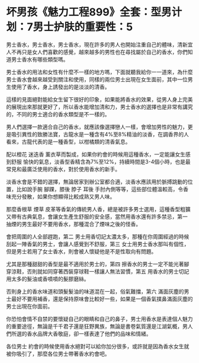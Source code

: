# 坏男孩《魅力工程899》全套：型男计划：7男士护肤的重要性：5

男士香水，男士香水，男士香水，現在許多的男人也開始注重自己的體味，清新宜人不再只是女人們喜歡的感覺，越來越多的男性也在尋找屬於自己的香水，你們知道男士香水有哪些類型嗎。

男士香水的用法和女性有什麼不一樣的地方嗎，下面就聽我給你一一道來，為什麼男士香水會越來越受到關注和使用，同樣的兩位男士出現在女生面前，其中一位男生使用了香水，身上誘發出的是淡淡的清香。

這樣的見面絕對能給女生留下很好的印象，如果能將香水的效果，從男人身上完美的展現出來那就更好了，所以香水能增加清和力，男士香水的選擇也是非常有講究的，不同的男士適合的香水類型是不一樣的。

男人們選擇一款適合自己的香水，就應該像選擇戀人一樣，會增加男性的魅力，更是吸引異性的致勝法寶，古龍水是一種含有4%至8%精油的淡香，在調香界的人看來，古龍代表的是一種香型，以柑橘類的清香氣息。

配以橙花 迷迭香 薰衣草而製成，如果你約會的時候用這種香水，一定能讓女生感到舒服 愉快的氣息，淡香型香精含為7%至12%，持續時間是3-4個小時，也是最常見和最廣泛使用的香水，對於使用香水的新手。

淡香水會是不錯的選擇，無論居家到辦公室都合適，淡香水應該用於脈搏跳動的位置，比如說手腕 腳踝，膝後 脖子 耳後 手肘內側等等，這些部位體溫較高，令香味充分發散，如果你想顯得比較成熟又男人味。

那麼香根草 煙草 皮革等香氣的傳統男人香，總是被許多男士選用，這種香型粗獷又帶有古典氣息，會讓女生產生舒服的安全感，當然用香水還有許多禁忌，第一 抽煙的男生最好不要用香水，那種混合了煙味之後的怪香。

會把周圍的人全部趕跑，第二 男士用香切記太濃太多，那種在你周圍經過的時候刮起一陣香氣的男士，會讓人感覺到不舒服，第三 女士用男士香水那叫有個性，但是男士若用了女士香水，則會被人懷疑他是不是性取向有問題。

尤其是那種甜甜的香型是最不適用於男士的，第四 擦香水的男士一定不能光著腳穿涼鞋，否則就如同穿著西裝穿球鞋一樣讓人無法習慣，第五 用香水的男士切記用太多的髮油或香噴噴的髮膠磨絲。

否則身上的香水味道和頭髮髮油的味道混在一起，俗氣難擋，第六 滿面灰塵的男士最好不要用補香，還是保持原味會比較好一些，如果是一個香氣撲鼻滿面灰塵的男士出現在你面前。

你恐怕會情不自禁的要懷疑自己的眼睛和自己的鼻子，男士用香水是表達個人魅力的重要途徑，無論是千千君子還是狂野異族，無論是書卷氣質還是江湖氣概，男人們所選的香水品牌大香敬庭，卻一樣表達了他們的品味和情緒。

各位男士 約會的時候使用香水絕對可以給你加分很多，或許就是因為香水女生就被你吸引了，那麼各位男士帶著香水約會吧。